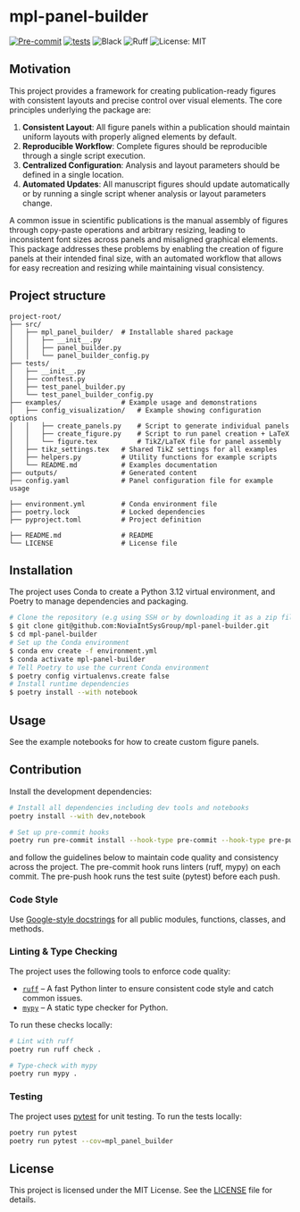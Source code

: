# mpl-panel-builder

[![Pre-commit](https://github.com/NoviaIntSysGroup/mpl-panel-builder/actions/workflows/pre-commit.yml/badge.svg)](https://github.com/NoviaIntSysGroup/mpl-panel-builder/actions/workflows/pre-commit.yml)
[![tests](https://github.com/NoviaIntSysGroup/mpl-panel-builder/actions/workflows/tests.yml/badge.svg)](https://github.com/NoviaIntSysGroup/mpl-panel-builder/actions/workflows/tests.yml)
![Black](https://img.shields.io/badge/code%20style-black-000000.svg)
![Ruff](https://img.shields.io/badge/linter-ruff-0098db)
![License: MIT](https://img.shields.io/badge/License-MIT-yellow.svg)

## Motivation
This project provides a framework for creating publication-ready figures with consistent layouts and precise control over visual elements. The core principles underlying the package are:

1. **Consistent Layout**: All figure panels within a publication should maintain uniform layouts with properly aligned elements by default.
2. **Reproducible Workflow**: Complete figures should be reproducible through a single script execution.
3. **Centralized Configuration**: Analysis and layout parameters should be defined in a single location.
4. **Automated Updates**: All manuscript figures should update automatically or by running a single script whener analysis or layout parameters change.

A common issue in scientific publications is the manual assembly of figures through copy-paste operations and arbitrary resizing, leading to inconsistent font sizes across panels and misaligned graphical elements. This package addresses these problems by enabling the creation of figure panels at their intended final size, with an automated workflow that allows for easy recreation and resizing while maintaining visual consistency.

## Project structure
```text
project-root/
├── src/
│   ├── mpl_panel_builder/  # Installable shared package
│   │   ├── __init__.py
│   │   ├── panel_builder.py
│   │   └── panel_builder_config.py
├── tests/
│   ├── __init__.py
│   ├── conftest.py
│   ├── test_panel_builder.py
│   └── test_panel_builder_config.py
├── examples/               # Example usage and demonstrations
│   ├── config_visualization/   # Example showing configuration options
│   │   ├── create_panels.py    # Script to generate individual panels
│   │   ├── create_figure.py    # Script to run panel creation + LaTeX
│   │   └── figure.tex          # TikZ/LaTeX file for panel assembly
│   ├── tikz_settings.tex   # Shared TikZ settings for all examples
│   ├── helpers.py          # Utility functions for example scripts
│   └── README.md           # Examples documentation
├── outputs/                # Generated content
├── config.yaml             # Panel configuration file for example usage

├── environment.yml         # Conda environment file
├── poetry.lock             # Locked dependencies  
├── pyproject.toml          # Project definition

├── README.md               # README
└── LICENSE                 # License file
```

## Installation
The project uses Conda to create a Python 3.12 virtual environment, and Poetry to manage dependencies and packaging.

```bash
# Clone the repository (e.g using SSH or by downloading it as a zip file)
$ git clone git@github.com:NoviaIntSysGroup/mpl-panel-builder.git
$ cd mpl-panel-builder
# Set up the Conda environment
$ conda env create -f environment.yml
$ conda activate mpl-panel-builder
# Tell Poetry to use the current Conda environment
$ poetry config virtualenvs.create false
# Install runtime dependencies
$ poetry install --with notebook
```

## Usage
See the example notebooks for how to create custom figure panels.

## Contribution
Install the development dependencies:
```bash
# Install all dependencies including dev tools and notebooks
poetry install --with dev,notebook

# Set up pre-commit hooks
poetry run pre-commit install --hook-type pre-commit --hook-type pre-push
```
and follow the guidelines below to maintain code quality and consistency across the project. The pre-commit hook runs linters (ruff, mypy) on each commit. The pre-push hook runs the test suite (pytest) before each push.

### Code Style
Use [Google-style docstrings](https://google.github.io/styleguide/pyguide.html#38-comments-and-docstrings) for all public modules, functions, classes, and methods.

### Linting & Type Checking
The project uses the following tools to enforce code quality:

- [`ruff`](https://docs.astral.sh/ruff/) – A fast Python linter to ensure consistent code style and catch common issues.
- [`mypy`](https://mypy-lang.org/) – A static type checker for Python.

To run these checks locally:

```bash
# Lint with ruff
poetry run ruff check .

# Type-check with mypy
poetry run mypy .
```

### Testing
The project uses [pytest](https://docs.pytest.org/) for unit testing. To run the tests locally:

```bash
poetry run pytest
poetry run pytest --cov=mpl_panel_builder
```

## License

This project is licensed under the MIT License. See the [LICENSE](LICENSE) file for details.
